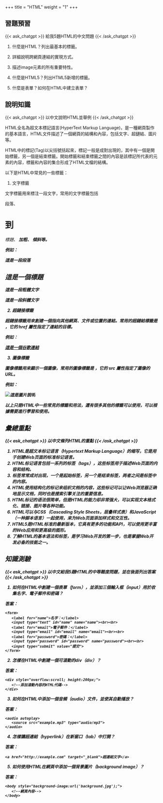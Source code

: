 +++
title = "HTML"
weight = "1"
+++
## 習題預習
{{< ask_chatgpt >}}
給我5題HTML的中文問題
{{< /ask_chatgpt >}}



1. 什麼是HTML？列出最基本的標籤。

2. 詳細說明跨網頁連結的實現方式。

3. 描述image元素的所有重要特性。

4. 什麼是HTML5？列出HTML5新增的標籤。

5. 什麼是表單？如何在HTML中建立表單？   

## 說明知識
{{< ask_chatgpt >}}
以中文說明HTML並舉例
{{< /ask_chatgpt >}}



HTML全名為超文本標記語言(HyperText Markup Language)，是一種網頁製作的基本語言，HTML文件描述了一個網頁的結構和內容，包括文字、超鏈結、圖片等。

HTML中的標記(Tag)以尖括號括起來，標記一般是成對出現的，其中有一個是開始標籤，另一個是結束標籤。開始標籤和結束標籤之間的內容是該標記所代表的元素的內容，標籤和內容的集合形成了HTML文檔的結構。

以下是HTML中常見的一些標籤：

1. 文字標籤

文字標籤用來標注一段文字，常用的文字標籤包括 <p> 段落、<h1> 到 <h6> 標題、<b> 加粗、<i> 傾斜等。

例如：

<p>這是一段段落</p>

<h2>這是一個標題</h2>

<b>這是一段粗體文字</b>

<i>這是一段斜體文字</i>

2. 超鏈接標籤

超鏈接標籤用來創建一個指向其他網頁、文件或位置的連結。常用的超鏈結標籤是 <a>，它的 href 屬性指定了連結的目標。

例如：

<a href="https://www.google.com">這是一個谷歌連結</a>

3. 圖像標籤

圖像標籤用來顯示一個圖像，常用的圖像標籤是 <img>，它的 src 屬性指定了圖像的URL。

例如：

<img src="image.jpg" alt="這是圖片說明">

以上只是HTML中一些常見的標籤和用法，還有很多其他的標籤可以使用，可以根據需要進行學習和使用。   

## 彙總重點
{{< ask_chatgpt >}}
以中文條列HTML的重點
{{< /ask_chatgpt >}}



1. HTML是超文本标记语言（Hypertext Markup Language）的缩写，它是用于创建Web页面的标准标记语言。      
2. HTML标记语言包括一系列的标签（tags），这些标签用于描述Web页面的内容和结构。      
3. 标签常常成对出现，一个是起始标签，另一个是结束标签，两者之间是标签中的内容。      
4. HTML使用结构化的标记来组织文档的内容，这些标记可以让Web浏览器正确地显示文档，同时也是搜索引擎关注的重要信息。      
5. HTML标记的语法很简单，但是HTML的能力却非常强大，可以实现文本格式化、链接、图片等各种功能。      
6. HTML可以与CSS（Cascading Style Sheets，层叠样式表）和JavaScript（一种脚本语言）一起使用，来为Web页面添加样式和交互性。      
7. HTML5是HTML标准的最新版本，它具有更多的功能和API，可以使用更丰富的Web应用和更高级的图形。      
8. 了解HTML的基本语法和标签，是学习Web开发的第一步，也是掌握Web开发必备的技能之一。   

## 知識測驗
{{< ask_chatgpt >}}
以中文給我5題HTML的中等難度問題，並在後面列出答案
{{< /ask_chatgpt >}}



1. 如何在HTML中創建一個表單（form），並添加三個輸入框（input）用於收集名字、電子郵件和密碼？

答案：

```
<form>
   <label for="name">名字：</label>
   <input type="text" id="name" name="name"><br><br>
   <label for="email">電子郵件：</label>
   <input type="email" id="email" name="email"><br><br>
   <label for="password">密碼：</label>
   <input type="password" id="password" name="password"><br><br>
   <input type="submit" value="提交">
</form>
```

2. 怎樣在HTML中創建一個可滾動的div（div）？

答案：

```
<div style="overflow:scroll; height:200px;">
   <!--添加滾動內容的HTML代碼-->
</div>
```

3. 如何在HTML中添加一個音頻（audio）文件，並使其自動播放？

答案：

```
<audio autoplay>
   <source src="example.mp3" type="audio/mp3">
</audio>
```

4. 怎樣讓超連結（hyperlink）在新窗口（tab）中打開？

答案：

```
<a href="http://example.com" target="_blank">超連結文字</a>
```

5. 如何使用HTML在網頁中添加一個背景圖片（background image）？

答案：

```
<body style="background-image:url('background.jpg');">
   <!--網頁內容-->
</body>
```   


